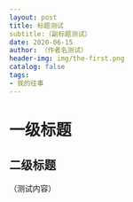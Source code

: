 ```yaml
---
layout: post
title: 标题测试
subtitle:（副标题测试）
date: 2020-06-15
author: （作者名测试）
header-img: img/the-first.png
catalog: false
tags:
- 我的往事
---
```

# 一级标题
## 二级标题
（测试内容）
